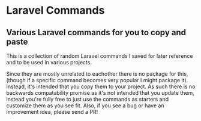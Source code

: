# Laravel Commands

## Various Laravel commands for you to copy and paste

This is a collection of random Laravel commands I saved for later reference and to be used in various projects.

Since they are mostly unrelated to eachother there is no package for this, (though if a specific command becomes very popular I might package it).
Instead, it's intended that you copy them to your project. As such there is no backwards compatability promise as it's not intended that you update them,
instead you're fully free to just use the commands as starters and customize them as you see fit. Also, if you see a bug or have an improvement idea, please send a PR!

